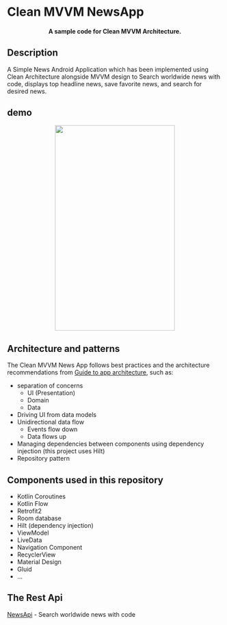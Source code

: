 # Clean MVVM NewsApp

<h4 align="center">A sample code for Clean MVVM Architecture.</h4>

## Description
A Simple News Android Application which has been implemented using Clean Architecture alongside MVVM design to Search worldwide news with code, displays top headline news, save favorite news, and search for desired news.

## demo

<p align="center">
<img src="https://github.com/Morteza-arifi/CleanMVVMNewsApp/blob/master/newsAppGif.gif" width="280" height="480"/>

</P>

## Architecture and patterns
The Clean MVVM News App follows best practices and the architecture recommendations from [Guide to app architecture](https://developer.android.com/topic/architecture), such as:

* separation of concerns
  - UI (Presentation)
  - Domain
  - Data
* Driving UI from data models
* Unidirectional data flow
  - Events flow down
  - Data flows up  
* Managing dependencies between components using dependency injection (this project uses Hilt)
* Repository pattern

## Components used in this repository
*	Kotlin Coroutines
*	Kotlin Flow
*	Retrofit2
*	Room database
*	Hilt (dependency injection)
*	ViewModel
*	LiveData
*	Navigation Component
*	RecyclerView
*	Material Design
*	Gluid
* ...

## The Rest Api

[NewsApi](https://newsapi.org/) - Search worldwide news with code


